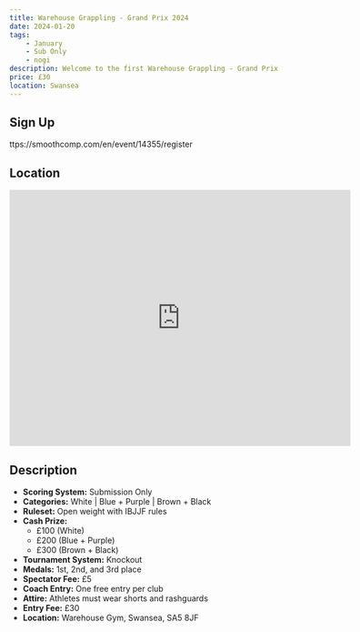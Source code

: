 ```yaml
---
title: Warehouse Grappling - Grand Prix 2024
date: 2024-01-20
tags:
    - January
    - Sub Only
    - nogi 
description: Welcome to the first Warehouse Grappling - Grand Prix 
price: £30
location: Swansea
---
```

## Sign Up
ttps://smoothcomp.com/en/event/14355/register

## Location
<iframe src="https://www.google.com/maps/embed?pb=!1m17!1m12!1m3!1d2476.301601036624!2d-3.972689323372205!3d51.63600147184291!2m3!1f0!2f0!3f0!3m2!1i1024!2i768!4f13.1!3m2!1m1!2zNTHCsDM4JzA5LjYiTiAzwrA1OCcxMi40Ilc!5e0!3m2!1sen!2suk!4v1703103279201!5m2!1sen!2suk" width="600" height="450" style="border:0;" allowfullscreen="" loading="lazy" referrerpolicy="no-referrer-when-downgrade"></iframe>

## Description
- **Scoring System:** Submission Only
- **Categories:** White | Blue + Purple | Brown + Black
- **Ruleset:** Open weight with IBJJF rules
- **Cash Prize:** 
  - £100 (White)
  - £200 (Blue + Purple)
  - £300 (Brown + Black)
- **Tournament System:** Knockout
- **Medals:** 1st, 2nd, and 3rd place
- **Spectator Fee:** £5
- **Coach Entry:** One free entry per club
- **Attire:** Athletes must wear shorts and rashguards
- **Entry Fee:** £30
- **Location:** Warehouse Gym, Swansea, SA5 8JF
